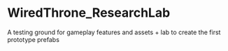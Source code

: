 # WiredThrone_ResearchLab
A testing ground for gameplay features and assets + lab to create the first prototype prefabs
